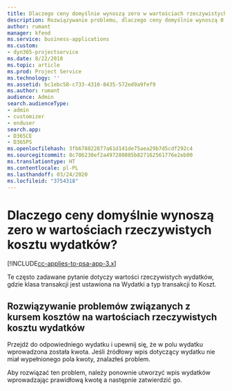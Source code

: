 ```yaml
---
title: Dlaczego ceny domyślnie wynoszą zero w wartościach rzeczywistych kosztu wydatków?
description: Rozwiązywanie problemu, dlaczego ceny domyślnie wynoszą 0 w wartościach rzeczywistych kosztu wydatków.
author: rumant
manager: kfend
ms.service: business-applications
ms.custom:
- dyn365-projectservice
ms.date: 8/22/2018
ms.topic: article
ms.prod: Project Service
ms.technology: ''
ms.assetid: bc1ebc58-c733-4310-8435-572ed9a9fef9
ms.author: rumant
audience: Admin
search.audienceType:
- admin
- customizer
- enduser
search.app:
- D365CE
- D365PS
ms.openlocfilehash: 3fb678822877a61d141de75aea29b7d5cdf292c4
ms.sourcegitcommit: 8c786230ef2a497280885b827162561776e2eb00
ms.translationtype: HT
ms.contentlocale: pl-PL
ms.lasthandoff: 03/24/2020
ms.locfileid: "3754318"
---
```

# <a name="why-is-the-price-defaulting-to-zero-on-expense-cost-actuals"></a>Dlaczego ceny domyślnie wynoszą zero w wartościach rzeczywistych kosztu wydatków?

[!INCLUDE[cc-applies-to-psa-app-3.x](../includes/cc-applies-to-psa-app-3x.md)]

Te często zadawane pytanie dotyczy wartości rzeczywistych wydatków, gdzie klasa transakcji jest ustawiona na Wydatki a typ transakcji to Koszt.

## <a name="troubleshooting-cost-rates-on-expense-cost-actuals"></a>Rozwiązywanie problemów związanych z kursem kosztów na wartościach rzeczywistych kosztu wydatków

Przejdź do odpowiedniego wydatku i upewnij się, że w polu wydatku wprowadzona została kwota. Jeśli źródłowy wpis dotyczący wydatku nie miał wypełnionego pola kwoty, znalazłeś problem.
 
Aby rozwiązać ten problem, należy ponownie utworzyć wpis wydatków wprowadzając prawidłową kwotę a następnie zatwierdzić go.
